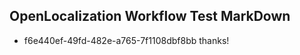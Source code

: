 ## OpenLocalization Workflow Test MarkDown
* f6e440ef-49fd-482e-a765-7f1108dbf8bb thanks!

<!--HONumber=Jul16_HO2-->


